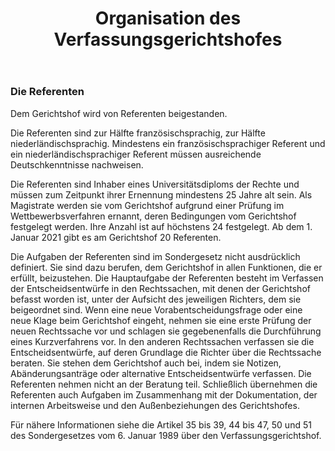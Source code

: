 ﻿---
title: Organisation des Verfassungsgerichtshofes
description: Organisation des Verfassungsgerichtshofes
posterUrl: ~/assets/img/newsletter-background.png
locale: de
---

### Die Referenten

Dem Gerichtshof wird von Referenten beigestanden.

Die Referenten sind zur Hälfte französischsprachig, zur Hälfte niederländischsprachig. Mindestens ein französischsprachiger Referent und ein niederländischsprachiger Referent müssen ausreichende Deutschkenntnisse nachweisen.

Die Referenten sind Inhaber eines Universitätsdiploms der Rechte und müssen zum Zeitpunkt ihrer Ernennung mindestens 25 Jahre alt sein. Als Magistrate werden sie vom Gerichtshof aufgrund einer Prüfung im Wettbewerbsverfahren ernannt, deren Bedingungen vom Gerichtshof festgelegt werden. Ihre Anzahl ist auf höchstens 24 festgelegt. Ab dem 1. Januar 2021 gibt es am Gerichtshof 20 Referenten.

Die Aufgaben der Referenten sind im Sondergesetz nicht ausdrücklich definiert. Sie sind dazu berufen, dem Gerichtshof in allen Funktionen, die er erfüllt, beizustehen. Die Hauptaufgabe der Referenten besteht im Verfassen der Entscheidsentwürfe in den Rechtssachen, mit denen der Gerichtshof befasst worden ist, unter der Aufsicht des jeweiligen Richters, dem sie beigeordnet sind. Wenn eine neue Vorabentscheidungsfrage oder eine neue Klage beim Gerichtshof eingeht, nehmen sie eine erste Prüfung der neuen Rechtssache vor und schlagen sie gegebenenfalls die Durchführung eines Kurzverfahrens vor. In den anderen Rechtssachen verfassen sie die Entscheidsentwürfe, auf deren Grundlage die Richter über die Rechtssache beraten. Sie stehen dem Gerichtshof auch bei, indem sie Notizen, Abänderungsanträge oder alternative Entscheidsentwürfe verfassen. Die Referenten nehmen nicht an der Beratung teil. Schließlich übernehmen die Referenten auch Aufgaben im Zusammenhang mit der Dokumentation, der internen Arbeitsweise und den Außenbeziehungen des Gerichtshofes.

Für nähere Informationen siehe die Artikel 35 bis 39, 44 bis 47, 50 und 51 des Sondergesetzes vom 6. Januar 1989 über den Verfassungsgerichtshof.

